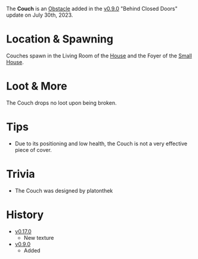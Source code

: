 The **Couch** is an [Obstacle](/obstacles) added in the [v0.9.0](https://github.com/HasangerGames/suroi/releases/tag/v0.9.0) "Behind Closed Doors" update on July 30th, 2023.

# Location & Spawning

Couches spawn in the Living Room of the [House](/buildings/house) and the Foyer of the [Small House](/buildings/small_house).

# Loot & More

The Couch drops no loot upon being broken.

# Tips

- Due to its positioning and low health, the Couch is not a very effective piece of cover.

# Trivia

- The Couch was designed by platonthek

# History

- [v0.17.0](https://github.com/HasangerGames/suroi/releases/tag/v0.17.0)
  - New texture
- [v0.9.0](https://github.com/HasangerGames/suroi/releases/tag/v0.9.0)
  - Added
